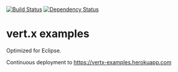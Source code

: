 [![Build Status](https://travis-ci.org/parzonka/vertx-examples.svg?branch=master)](https://travis-ci.org/parzonka/vertx-examples)
[![Dependency Status](https://www.versioneye.com/user/projects/56d1b132157a69002ea956ed/badge.svg?style=flat)](https://www.versioneye.com/user/projects/56d1b132157a69002ea956ed)

# vert.x examples

Optimized for Eclipse.

Continuous deployment to https://vertx-examples.herokuapp.com




